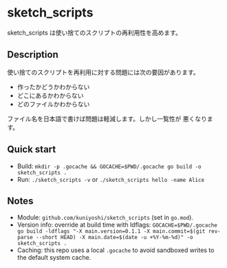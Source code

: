 sketch_scripts
==============

sketch_scripts は使い捨てのスクリプトの再利用性を高めます。

Description
-----------

使い捨てのスクリプトを再利用に対する問題には次の要因があります。

- 作ったかどうかわからない
- どこにあるかわからない
- どのファイルかわからない

ファイル名を日本語で書けば問題は軽減します。しかし一覧性が
悪くなります。

Quick start
-----------

- Build: `mkdir -p .gocache && GOCACHE=$PWD/.gocache go build -o sketch_scripts .`
- Run: `./sketch_scripts -v` or `./sketch_scripts hello -name Alice`

Notes
-----

- Module: `github.com/kuniyoshi/sketch_scripts` (set in `go.mod`).
- Version info: override at build time with ldflags:
  `GOCACHE=$PWD/.gocache go build -ldflags "-X main.version=0.1.1 -X main.commit=$(git rev-parse --short HEAD) -X main.date=$(date -u +%Y-%m-%d)" -o sketch_scripts .`
- Caching: this repo uses a local `.gocache` to avoid sandboxed writes to the default system cache.
